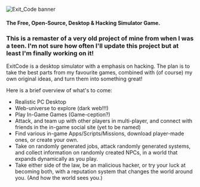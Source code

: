 ![Exit_Code banner](https://preview.ibb.co/nNxv85/EC_LOGO_TRANS.png "Exit_Code logo transparent")
#### The Free, Open-Source, Desktop & Hacking Simulator Game.

### This is a remaster of a very old project of mine from when I was a teen. I'm not sure how often I'll update this project but at least I'm finally working on it!

ExitCode is a desktop simulator with a emphasis on hacking. The plan is to take the best parts from my favourite games, combined with (of course) my own original ideas, and turn them into something great!

Here is a brief overview of what's to come:


* Realistic PC Desktop
* Web-universe to explore (dark web!!!)
* Play In-Game Games (Game-ception?)
* Attack, and team up with other players in multi-player, and connect with friends in the in-game social site (yet to be named)
* Find various in-game Apps/Scripts/Missions, download player-made ones, or create your own.
* Take on randomly generated jobs, attack randomly generated systems, and collect information on randomly created NPCs, in a world that expands dynamically as you play.
* Take either side of the law, be an malicious hacker, or try your luck at becoming both, with a reputation system that changes the world around you. (And how the world sees you.)
